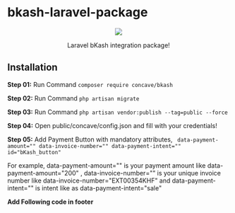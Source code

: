 # bkash-laravel-package
<p align="center"><a href="https://github.com/ConcaveIT/bkash-laravel-package" target="_blank"><img src="https://www.bkash.com/sites/all/themes/bkash/logo.png?87980"></a></p>
<p align="center">
    Laravel bKash integration package!
</p>
<h2>Installation</h2>
<p><b>Step 01:</b> Run Command <code>composer require concave/bkash</code></p>
<p><b>Step 02:</b> Run Command <code>php artisan migrate</code></p>
<p><b>Step 03:</b> Run Command <code>php artisan vendor:publish --tag=public --force</code></p>
<p><b>Step 04:</b> Open public/concave/config.json and fill with your credentials!</code></p>
<p><b>Step 05:</b> Add Payment Button with mandatory attributes, <code> data-payment-amount="" data-invoice-number="" data-payment-intent="" id="bKash_button"</code><p>
<p>For example, data-payment-amount="" is your payment amount like data-payment-amount="200"  , data-invoice-number="" is your unique invoice number like data-invoice-number="EXT00354KHF" and data-payment-intent="" is intent like as data-payment-intent="sale"</p>

<p><b>Add Following code in footer</b></p>
<code><script src="https://code.jquery.com/jquery-1.8.3.min.js"  integrity="sha256-YcbK69I5IXQftf/mYD8WY0/KmEDCv1asggHpJk1trM8=" crossorigin="anonymous"></script> </code><br><br>
<code> <script id="myScript"  src="https://scripts.sandbox.bka.sh/versions/1.2.0-beta/checkout/bKash-checkout-sandbox.js"></script></code><br><br>
<code> <script> var base_url = "{{ url('/') }}"; var csrf = "{{ csrf_token() }}"; </script></code><br><br>
<code> <script src="{{ asset('concave/bkash.js') }}"></script></code><br><br>
